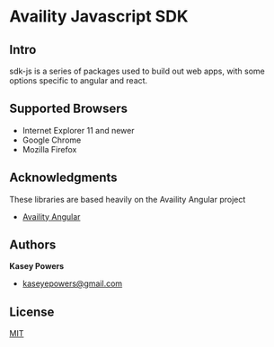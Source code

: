 # Availity Javascript SDK

## Intro
sdk-js is a series of packages used to build out web apps, with some options specific to angular and react.

## Supported Browsers

* Internet Explorer 11 and newer
* Google Chrome
* Mozilla Firefox

## Acknowledgments
These libraries are based heavily on the Availity Angular project
* [Availity Angular](https://github.com/Availity/availity-angular)

## Authors
**Kasey Powers**
* [kaseyepowers@gmail.com](kaseyepowers@gmail.com)

## License
[MIT](./LICENSE)

